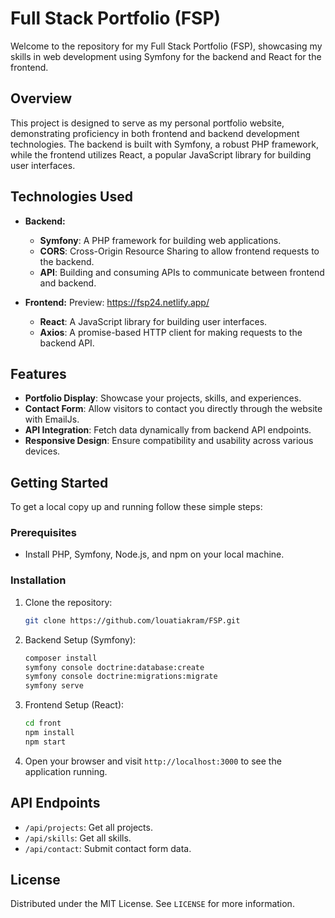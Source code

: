 # Full Stack Portfolio (FSP)

Welcome to the repository for my Full Stack Portfolio (FSP), showcasing my skills in web development using Symfony for the backend and React for the frontend.

## Overview

This project is designed to serve as my personal portfolio website, demonstrating proficiency in both frontend and backend development technologies. The backend is built with Symfony, a robust PHP framework, while the frontend utilizes React, a popular JavaScript library for building user interfaces.

## Technologies Used

- **Backend:**
  - **Symfony**: A PHP framework for building web applications.
  - **CORS**: Cross-Origin Resource Sharing to allow frontend requests to the backend.
  - **API**: Building and consuming APIs to communicate between frontend and backend.
  
- **Frontend:**  Preview: https://fsp24.netlify.app/
  - **React**: A JavaScript library for building user interfaces.
  - **Axios**: A promise-based HTTP client for making requests to the backend API.

## Features
- **Portfolio Display**: Showcase your projects, skills, and experiences.
- **Contact Form**: Allow visitors to contact you directly through the website with EmailJs.
- **API Integration**: Fetch data dynamically from backend API endpoints.
- **Responsive Design**: Ensure compatibility and usability across various devices.

## Getting Started

To get a local copy up and running follow these simple steps:

### Prerequisites

- Install PHP, Symfony, Node.js, and npm on your local machine.

### Installation

1. Clone the repository:
   ```sh
   git clone https://github.com/louatiakram/FSP.git
   ```
   
2. Backend Setup (Symfony):
   ```sh
   composer install
   symfony console doctrine:database:create
   symfony console doctrine:migrations:migrate
   symfony serve
   ```

3. Frontend Setup (React):
   ```sh
   cd front
   npm install
   npm start
   ```

4. Open your browser and visit `http://localhost:3000` to see the application running.

## API Endpoints

- `/api/projects`: Get all projects.
- `/api/skills`: Get all skills.
- `/api/contact`: Submit contact form data.

## License

Distributed under the MIT License. See `LICENSE` for more information.
